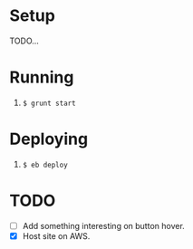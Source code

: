 # Setup

TODO...


# Running

1. `$ grunt start`


# Deploying

1. `$ eb deploy`


# TODO

- [ ] Add something interesting on button hover.
- [x] Host site on AWS.
